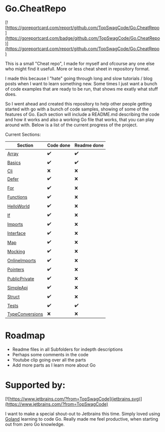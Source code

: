 # Go.CheatRepo

[![https://goreportcard.com/report/github.com/TopSwagCode/Go.CheatRepo](https://goreportcard.com/badge/github.com/TopSwagCode/Go.CheatRepo)](https://goreportcard.com/report/github.com/TopSwagCode/Go.CheatRepo)


This is a small "Cheat repo", I made for myself and ofcourse any one else who might find it usefull. More or less cheat sheet in repository format.

I made this because I "hate" going through long and slow tutorials / blog posts when I want to learn something new. Some times I just want a bunch of code examples that are ready to be run, that shows me exatly what stuff does.

So I went ahead and created this repository to help other people getting started with go with a bunch of code samples, showing of some of the features of Go. Each section will include a README.md describing the code and how it works and also a working Go file that works, that you can play around with. Below is a list of the current progress of the project.

Current Sections:

| Section  | Code done  |  Readme done |
|---|---|---|
| [Array](src/Array) | :heavy_check_mark:  | :heavy_check_mark:  |
| [Basics](src/Basics)  |  :heavy_check_mark: |  :heavy_check_mark: |
| [Cli](src/Cli)  | :x:  |  :x: |
| [Defer](src/Defer)  | :heavy_check_mark:  | :x:  |
| [For](src/For)  |  :heavy_check_mark: | :x:  |
| [Functions](src/Functions)  | :heavy_check_mark:  | :x:  |
| [HelloWorld](src/HelloWorld)  | :heavy_check_mark:  | :x:  |
| [If](src/If)  | :heavy_check_mark:  | :x:  |
| [Imports](src/Imports)  | :heavy_check_mark:  | :x:  |
| [Interface](src/Interface)  | :heavy_check_mark:  | :x:  |
| [Map](src/Map)  | :heavy_check_mark:  | :x:  |
| [Mocking](src/Mocking)  | :heavy_check_mark:  | :x:  |
| [OnlineImports](src/OnlineImports)  | :heavy_check_mark:  | :x:  |
| [Pointers](src/Pointers)  | :heavy_check_mark:  | :x:  |
| [PublicPrivate](src/PublicPrivate)  |  :heavy_check_mark: | :x:  |
| [SimpleApi](src/SimpleApi)  | :heavy_check_mark:  | :x:  |
| [Struct](src/Struct)  | :heavy_check_mark:  | :x:  |
| [Tests](src/Tests)  |  :heavy_check_mark: | :heavy_check_mark:  |
| [TypeConversions](src/TypeConversions)  |  :x: | :x:  |


# Roadmap

* Readme files in all Subfolders for indepth descriptions
* Perhaps some comments in the code
* Youtube clip going over all the parts
* Add more parts as I learn more about Go

# Supported by:

[![https://www.jetbrains.com/?from=TopSwagCode](jetbrains.svg)](https://www.jetbrains.com/?from=TopSwagCode)

I want to make a special shout-out to Jetbrains this time. Simply loved using [Goland](https://www.jetbrains.com/go/) learning to code Go. Really made me feel productive, when starting out from zero Go knowledge.